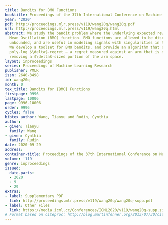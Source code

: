 ```yaml
---
title: Bandits for BMO Functions
booktitle: Proceedings of the 37th International Conference on Machine Learning
year: '2020'
pdf: http://proceedings.mlr.press/v119/wang20q/wang20q.pdf
url: http://proceedings.mlr.press/v119/wang20q.html
abstract: We study the bandit problem where the underlying expected reward is a Bounded
  Mean Oscillation (BMO) function. BMO functions are allowed to be discontinuous and
  unbounded, and are useful in modeling signals with singularities in the domain.
  We develop a toolset for BMO bandits, and provide an algorithm that can achieve
  poly-log $\delta$-regret – a regret measured against an arm that is optimal after
  removing a $\delta$-sized portion of the arm space.
layout: inproceedings
series: Proceedings of Machine Learning Research
publisher: PMLR
issn: 2640-3498
id: wang20q
month: 0
tex_title: Bandits for {BMO} Functions
firstpage: 9996
lastpage: 10006
page: 9996-10006
order: 9996
cycles: false
bibtex_author: Wang, Tianyu and Rudin, Cynthia
author:
- given: Tianyu
  family: Wang
- given: Cynthia
  family: Rudin
date: 2020-09-29
address: 
container-title: Proceedings of the 37th International Conference on Machine Learning
volume: '119'
genre: inproceedings
issued:
  date-parts:
  - 2020
  - 9
  - 29
extras:
- label: Supplementary PDF
  link: http://proceedings.mlr.press/v119/wang20q/wang20q-supp.pdf
- label: Other Files
  link: https://media.icml.cc/Conferences/ICML2020/v119/wang20q-supp.zip
# Format based on citeproc: http://blog.martinfenner.org/2013/07/30/citeproc-yaml-for-bibliographies/
---
```

